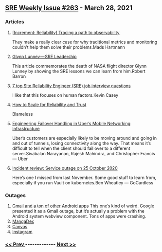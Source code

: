 ## [SRE Weekly Issue #263](https://sreweekly.com/sre-weekly-issue-263/) - March 28, 2021
### Articles

1. [[Increment: Reliability] Tracing a path to observability](https://increment.com/reliability/observability-distributed-tracing/)

    They make a really clear case for why traditional metrics and monitoring couldn’t help them solve their problems.Mads Hartmann
1. [Glynn Lunney — SRE Leadership](https://flyingbarron.medium.com/glynn-lunney-sre-leadership-9b34ed34eee8)

    This article commemorates the death of NASA flight director Glynn Lunney by showing the SRE lessons we can learn from him.Robert Barron
1. [7 top Site Reliability Engineer (SRE) job interview questions](https://enterprisersproject.com/article/2021/3/7-top-site-reliability-engineer-sre-job-interview-questions)

    I like that this focuses on human factors.Kevin Casey
1. [How to Scale for Reliability and Trust](https://www.blameless.com/blog/how-to-scale-for-reliability-and-trust)

    Blameless
1. [Engineering Failover Handling in Uber’s Mobile Networking Infrastructure](https://eng.uber.com/eng-failover-handling/)

    Uber’s customers are especially likely to be moving around and going in and out of tunnels, losing connectivity along the way. That means it’s difficult to tell when the client should fail over to a different server.Sivabalan Narayanan, Rajesh Mahindra, and Christopher Francis — Uber
1. [Incident review: Service outage on 25 October 2020](https://gocardless.com/blog/incident-review-service-outage-on-25-october-2020/)

    Here’s one I missed from last November. Some good stuff to learn from, especially if you run Vault on kubernetes.Ben Wheatley — GoCardless
### Outages

1. [Gmail and a ton of other Android apps](https://www.google.com/appsstatus#hl=en&v=issue&sid=1&iid=aa75515d184a2423be444d676b7ebf45)
    This one’s kind of weird. Google presented it as a Gmail outage, but it’s actually a problem with the Android system webview component. Tons of apps were crashing.
1. [MangaDex](https://piunikaweb.com/2021/03/21/mangadex-announces-temporary-shut-down/)
1. [Canvas](https://www.newsweek.com/canvas-down-not-working-learning-platform-school-college-1578719)
1. [Instagram](https://www.dailymail.co.uk/sciencetech/article-9407921/Instagram-Worldwide-outage-hits-app-just-one-week-platform-crashed.html)

### [ << Prev ](sreweekly-262.md) ------------- [ Next >> ](sreweekly-264.md)